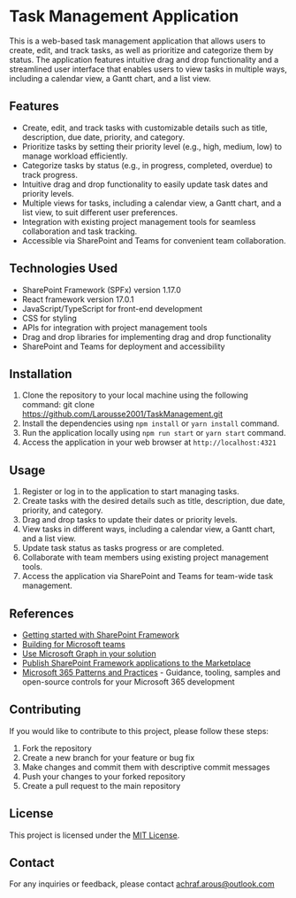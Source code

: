 # Task Management Application

This is a web-based task management application that allows users to create, edit, and track tasks, as well as prioritize and categorize them by status. The application features intuitive drag and drop functionality and a streamlined user interface that enables users to view tasks in multiple ways, including a calendar view, a Gantt chart, and a list view.

## Features

- Create, edit, and track tasks with customizable details such as title, description, due date, priority, and category.
- Prioritize tasks by setting their priority level (e.g., high, medium, low) to manage workload efficiently.
- Categorize tasks by status (e.g., in progress, completed, overdue) to track progress.
- Intuitive drag and drop functionality to easily update task dates and priority levels.
- Multiple views for tasks, including a calendar view, a Gantt chart, and a list view, to suit different user preferences.
- Integration with existing project management tools for seamless collaboration and task tracking.
- Accessible via SharePoint and Teams for convenient team collaboration.

## Technologies Used

- SharePoint Framework (SPFx) version 1.17.0
- React framework version 17.0.1
- JavaScript/TypeScript for front-end development
- CSS for styling
- APIs for integration with project management tools
- Drag and drop libraries for implementing drag and drop functionality
- SharePoint and Teams for deployment and accessibility

## Installation

1. Clone the repository to your local machine using the following command: 
git clone https://github.com/Larousse2001/TaskManagement.git
2. Install the dependencies using `npm install` or `yarn install` command.
3. Run the application locally using `npm run start` or `yarn start` command.
4. Access the application in your web browser at `http://localhost:4321` 

## Usage

1. Register or log in to the application to start managing tasks.
2. Create tasks with the desired details such as title, description, due date, priority, and category.
3. Drag and drop tasks to update their dates or priority levels.
4. View tasks in different ways, including a calendar view, a Gantt chart, and a list view.
5. Update task status as tasks progress or are completed.
6. Collaborate with team members using existing project management tools.
7. Access the application via SharePoint and Teams for team-wide task management.

## References

- [Getting started with SharePoint Framework](https://docs.microsoft.com/en-us/sharepoint/dev/spfx/set-up-your-developer-tenant)
- [Building for Microsoft teams](https://docs.microsoft.com/en-us/sharepoint/dev/spfx/build-for-teams-overview)
- [Use Microsoft Graph in your solution](https://docs.microsoft.com/en-us/sharepoint/dev/spfx/web-parts/get-started/using-microsoft-graph-apis)
- [Publish SharePoint Framework applications to the Marketplace](https://docs.microsoft.com/en-us/sharepoint/dev/spfx/publish-to-marketplace-overview)
- [Microsoft 365 Patterns and Practices](https://aka.ms/m365pnp) - Guidance, tooling, samples and open-source controls for your Microsoft 365 development

## Contributing

If you would like to contribute to this project, please follow these steps:

1. Fork the repository
2. Create a new branch for your feature or bug fix
3. Make changes and commit them with descriptive commit messages
4. Push your changes to your forked repository
5. Create a pull request to the main repository

## License

This project is licensed under the [MIT License](LICENSE).

## Contact

For any inquiries or feedback, please contact achraf.arous@outlook.com

